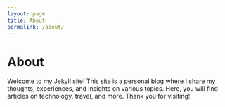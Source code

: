 ```yaml
---
layout: page
title: About
permalink: /about/
---
```


# About

Welcome to my Jekyll site! This site is a personal blog where I share my thoughts, experiences, and insights on various topics. Here, you will find articles on technology, travel, and more. Thank you for visiting!